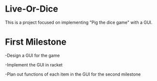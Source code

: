 # Live-Or-Dice

This is a project focused on implementing "Pig the dice game" with a GUI.

# First Milestone
-Design a GUI for the game

-Implement the GUI in racket

-Plan out functions of each item in the GUI for the second milestone
